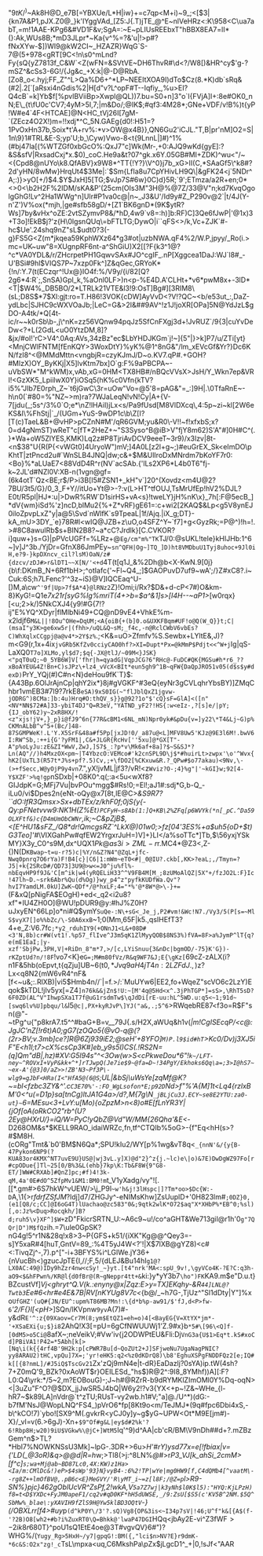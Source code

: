 "$9{tK/}^)$~Ak8H@D_e7B[=YBXUe/L*H|iw}+=c7qp<M+i)~9_;<[$3|{kn7A&P1,pJX.Z0@_}k'IYggVAd_[Z5:J{.T)jTE_@^E~nlVeHRz<:K\958<C\ua7abT,=m!1AAE-KPg6&#VD1F&v;SgA=:~E~pLIUsREEbxT"hBBX8EA7=lI*(}:Ak,WUs8B;*mD3JLpr*~Ka{v^%=?&'u|!>p#?fNxXYw-$])WI9@kW2CI~_HZAZR}WqG`S-7@(5+978<gRT[9C<!n\s0^mLnd?Fy{sQ{yZ7813f_C&W`<Z(wFN=&SVtVE~DH6ThvR#\d<?/W8[)&HR^cy$'g-?mSZ^&cSs3-6G!/{Jg&c_+X:k|@-D@RbA.[Zo8_o<.hyj;FF_Z"^L>Qa%D6+^*LP~NEEItXOA9I)dTo$Cz(8.*K)db`sRq&(#2|.2[`[aRsxi4nGdis%2|H[d"v?L^opF#T--Iqfiy_,%u>EI?Q4cB`=k]Yb$f[%pvlBViiBp>Xwpl@QL))7.bu=S0+n]3"o`I{FVjA]I+:8e#OK0_nN;E\_{t\fU0c'CV7;4yM>5I,7;|m&Do/;@IK$;#qf3:4M28*;GNe+VDF/v!B%)t{yP!W#e4`4F<HTCAE]@N<HC_tVj26I[7gM-`(ZEcz4O2X!)m=!!xdj*^C_5N.GAEg{d0!:H51=?1PvOxHn37b,Soix*t'A+rv%:*v>OW@x4B}},QN6Gu2'iCJL."T,B|pr'nM]O2=S|1n\9}1#TRL&E-S;yp'U;b_\Cyw)Vwo-8<t{9LnnL|]#)^1%(#bj47la[(%WTZGf0xbGcO%:QxJ7"c]Wk(Mr-,+0:AJQ9wKd{gyE]:?&S&sfV|RxsadCxj*x.$0)_coC.He9a&t?07^gk.x6Y.05GB#MI+ZDK)^wu<"/~<{Cpd8@nUYo\k8.QfABV}x9W8*^TT{!Y?}\V^0}j7b_xG>II(C,*SAaGf5\^k8#?2d'yHN/8wMw}HrqUt4$3Me|:`$Sm{LfIa8u7CpYHivLH9Q\|&gFK24<j`5NDr^A;:)}>yO[+/)$4.$Y$JxH]5[TG;$vJp7S#6w}0C)d}5R;`9';ETmza/a2R+en;0*<>0<\b2H2F%2IDM/sKA&P'(25cm(OIs3M"3H@%@7Z/33@V"n;kd7KvqOgolgGhG!Lv^2Ha1WWg^n]Ulr#P1va0c@|n~_J3&U'/Id9y#Z_P290v@2`|t/4J(Y-n'Z')V%ox(*mjh,|ge#sfb58gD/+[Z1`BK6gnD*(9K$ytR?Ws]7by&vHx^oZE:2vtSZymvP8&/*hD,4w9`v8=:h)]b:RF)C]3Qe6fJwP|'@1x)3+T3o]!EkB$j?'z{H\0lgsnQUq\=bFTLTG;DywO|i``qFS<>/k,Vc+ZJK`#-hc$Ue'.24shq9nZ"sL$udt0?3(-g}FS5G<Z(m*jkqea59KphWXz64*g3#ot|uzbNWA.qF4%2/W.P,jpyy/_Ro(i.>mc=UK~uw"8=XUgnpRF6nt-a^ShGiU)X2[[?F{k3^1@?^c*VA0YDL&/r/ZHcrpetPH1GqwvSAx#JO^cgIF_.nP[Xggcea1DaJ:WJ`l8#_-U'BSi#9hl$VIQS7P~7xzp0Fk^]Z&qGec,GRYoK*{!n/:Y.7(t(ECzqr^!Ux@}IO4f:%/V9y/{i/82[Q?2g6*4:R`;,SnSA)Gpl_k,%aOnl0LF>)n<p-%E4D.A'CLHt+*v6*pwM8x+-3lD*<T|$W4%_DB5BO/2*LTRLk21VTE&l3!9:OsT]Bg#][3RIM8\(sL;D8S$*7$Xl:gjt:ro=T.H86!3VOK{cDW]AyVvD<?V!?QC~<b/e53ut_:,DaZ-ydLbc|SJHC9cWXVOaJb;|LeC=G&>2I&##9AV^!z1J!joXR[OPa]5N@YdJzL$gDO-A4tk/*Q[4t-ic/r~~k0rSb\b-,j\^nK=zz56VQnw94pqJz5SfCnFXgj3d+!JvRUZ`/9{3|cuYvDeDw<?+L(2GdL<uO0YtzDM,8]?&jx/#oI!'rC>V4^.0Aq:AVs,34zBz"ec$LbYHDJKGm`j!~]{5"|}>k]P7/u/ZTi[yt}<MnjCWlFNTM[fEnKQY>3WoxDtY}%yK%@1^8nG&"/lm_xEVcGf&Yr?}Dc6KN/fzI8^<@MMdMttn<vngbjR=czyKJmJ/D~o.KV7.qP#.+GOH?#MlzX)OY_ByKKj|X5]lvKtm7bx]O`g:F%9aPBCPA~-uVbSW*"M^kWM)x,vAb,xG=0HM<TX8HB#/nBQcVVsX>JsH/Y_Wkn7ep&VRI!<GzXK5_LpiilwX0Y}iOSq5(hK%c0Vfn{kTV?i5%"JIb7E0rph_Z~`t6jGwC\3r=uOw"Vo=@5'8=pAG&"=_:]9H|.\0TfaRnE~-h\n0(`#80=%"NZ~>m)ra?7WJaLeqN!vN!Cy|A+{V-7[jdu(_;5s^/3%0`O;e*\nZ!lHAiI)jLx<s/Pa9fUsd[M8VlDXcq\,4:5p~zi~kl[2W6eKS&I\%FhStj|`_/(UGm+YuS-9wDP1c\b\Z[I?[T(c)TaeL&B+@vHP>pCZnN#M'/qR6GVM;yu&R0\-V!!~f!xfxbS;x?0=d4gNmST)wReT"c[fT*2HeZ+~"S3Syso^B@iB>V"fjY8m62)S'A"#]0H#C^(.}*Wa+oW5ZlYES,KMK)Lq2z#P8TjriAvDCV9eeeT~3r9)/x3lzv|8t-<n$38"U{R(P{<vWGt0]4UryoW")mV;]4A0L[z2l+g~;)#euGrEX_Sk<eImDO\pKhtT|ztPncd2u#`WnSLB4JNQ|dw;c&+$M&UlIroDxMNrdm7bKoYF7r0:<Bo}%*aLUaE7<88VdD4R^r(NV`acSAb.{'lLs2XP6*L4b0T6"fj-k~2JL'd#NZl0V:XB-n(1vgn@gf=(6k4otT`Qz<BE;r$/P>i3B[I5#ZSN1+_kH"v`]20^(Xovdz<m4U@2?7BU/3t5/G}/0_3_F+Y//itUo+Yt@>-?:v(L>HT^tfOUJ,TsMrUfEp!hV2%DJL?E0t/R5pl|HJ*:u|>DwR%RW`D1sirHS+vA<s}!tweLY}jH%nK\x}_7h[:F@5ecB_]*dV{wm}iSd%'z]ncD,blMu2{%+Z*vRF)gE61=:c+wi2[2KAQ$&Lp<g5V8ynEJ0iloZpvpLxZ"y|a@5\Svd`nWlfK`s9TpeaL|1f/Ajq.|iX_g;DT}-kA_mU>3DY_`e}78R#l<wIQ@JZB+z\uO,o4SFZ^Y~`f7]+g<GyzRk;=P@^)!h=!.>#8C8awuIRb$s+BIN2B8?~a*cC?Jrdlk}[C\.CVKOR?i]quw+}s=G)|pPVcUGFf=%LRz+@`Eg/cm"m%"TK`TJ/0:@sUKL!tele}kHIJHb:1^6~]v]J^3b./YjDr=GfnX86JmPEy~`sn^QFH|Og~]TQ_]D)ht8VMDbuU1Tyj8uhoc+9Jl0iH,e?9-}kpDXncv_cil?lsM)OaN/z#{dzcv/zDJ#>r&lDT1~~X[N/'<+d`4T(t[q1J_&%2Dh@b<X-KwN.9[0j}{b\f:DKmB_N+6Rf1bH>;^otIafc{'~Fl~Q4_;]$GAOPuvD7uf9~wA';/}Z#xC8?.i~Cuk:6S;h7LFenc?'^3z~iS}@V]IQCEaq^U-[)M,a\cw`^'9f|Up>7f$A*4}@lRNz2`Z}!Omi;i/Rx?$D&+d-cP<7#)O&km-8}KyG!=Q1e*7x21r[syG%Ig%mriT(4+>b=$a^&1]s>[I4H--~aP1>*[w0rqx}[<u;2>k\/)5NkCXJ4{y9!#G{7!?ij"E%YQ^XDyr|flMlbNi49\+CQ@nD9vE4+VhkE%m-x2ldjf6`M&L||!8Ou^OHe=DqUM;<A{oiB{+(b]0.o&UXKFBqm#UF!o@Q(W_Q}}t;C|(msaI"y3K>ge6xw5r|(fhh>/uQL&Q~sM;_f4c,-n@RclCWbV6vbEs?C)WhXqlxCCgpj@a@v4*>2Y$z%`.;<K&=uO>Zfmfv%S.Sewbx+LYltE&,J)?m<G9(r,1x+4ix`jvGRb5KfZv0cciyCAO0hf?>XI=Dupt*Px=@kMmP$Pdjt<<^W+j`Ig|qS-LaXQ0`T7o]XLMo,yl$d7;$q{-JX@tlJ/~09M<}JSK}<"pqT0uQ;~0_5YB6W]V['fhr|h=qyadG|VqpJCG?6"RHc@-FuDC#QK{MGSu#h*r6_??xBoAYEU&4Z!Bn+C)sJPz\+lz4_vVcX<BIt*eun5gh9^1B~qFW{DaQpJRO51v05(d$s$y#dexD)`PrY_YQj(#)C#n<N}deHou9fK\`T}$:{A43Bp.6OlJrAjnCp|qhY2ix*}8j#gVGKF^#3eQ{eyNr3gCVLqhrYbsBY)]ZMqChbr1vmEB3#7l9?7rkE8`eSA)9xS0IG(~"flJblQxZ1jgvw-jODRG^)8CMa:]b:4u)Hrq#O:thQV_s}}g@92?1o"$'cQ}sF=GlA]<([n"<NV*NN$72#A]33-ybiT4DJ"Q=R3eV,"YATND_yF2?!HS{:w<eIz-,?[s]e/|pY;{IJ_obY62)y~2xR8HX/!<z"xjs!jV+,}_p}i@fJ9^6n{77R&cBM1<6NL_mN)Npr0yk#&pDu{v=]y22\*T4&Lj~G)p%CKMnALbB^v^5+(Bc/]48-87SGMPWeK!.L'Y.X5SrF&48a#f5Pp[jxJD!0/_a87u@<L]MFV8Uw5'KJz@9E3l6M!.bwV6I:RW^Sb,:++i{G'?yFM1|,C&+JLGR{RcHv[''5xu]@*GX[T"-A"p%oLyJu:zE&ZI*WwV,ZwJ,]S7$_:?p*v\Mk6af+8a]?$~S&SJ*?Ln(AQ"//)h4MxzOX<pm~|T4YbzcO:VEMco#'k2cnSPL9D\j$*#huirLt>zwpx'\o'^Wvx{hK2[UxTL3(R57t*J%s+pf?.5)Cv,;+\fDO2[%CKxuw&R.?_QPw#$o77akau)<9Nv,\-(>+fSecc,W@yOjP9y4vn`7.",yX!jvML|jf3?/vR!<z`Wviz?O-;4}%g"|'~kGI}w;92[4-Y$XZF'>%q!gp`nSDxb|+08K0^.q(;:a<5u<wXf8?GIJdpK=G;MFj7Vu|bvPOu^mgg$#Rs!0;=El!;aJ1#:sdj*G,b-Q_-iLu0/vi$Dpes2n{eNt-oQy@x7[8t,lE@C>*&S9R7?``dO:IfR3Qmsx>Sx+dbTEx/z/khF0f;0jS{y{-Qy:pFNetvvw9:NK1H(Z%Et`)PCFyH~s8Ab(1:]Q+KB\2%ZFq[p6WVYk(*n[_pC.^Da59OLXFtf&)c{D4mUmObCWNr`,ik;~C&pZjB$,<[E^HU1&sFZ_/Q8*dr!QmcgsRZ`^LkX@)01w0;>fz[04'3ES%+a$uh5{oD+$t)G3Teo]'#*\VIXGahPw#qfEW2YrgxrJuH=)V]+}LI</a%soTTc*]Tb,$\\56yxjYSkMY}X3y_C0^s9M,dx^UQX1$Pk@as3i>ZML-r$r.MC4*@Z3<,Z-{)N(D`KBwap~t=u-r?5)c|%Y/n&Z?N4"@ZqL+jfc-Nwq0pnrq7O6rYa)F!B4[c}|C6|1:mWm~eT0<#|_0@IU?.ckb[,KK>?eaL;,/Tmyn=?J5|+k{2SRcD#/QD73]3U9@>w<=J0^ju%fl%-nbEqvHP9f9J&'C[m^ik|w4(yRQELiH33^^V9FB4M[M_;8zUMoAlQZ|5X"+/fzJO2L:F}Ic!47lh~D.~srk6Abr%Qu(d%Og)}wy_p4^z"pyfkKUDfWa.Qv"?hvI7YamdLM.0kU]ZwK~QDf*/@*hxLF;4="*%'@*8W*@>\-}+=`(F&xQ[pNigFA$EOgH)+ed<_q2<i2u8?xf"*IU4ZH0O]@WU!pDUR9@y:#hJ%Z0H?uJxyEN^66Lp]o*ni#Q$ymY`SuQe-:N\+sG<_Je_j,P2#vm!&Wc!N7./Vy3/5(P[s=~MlS$vyX7[]o%%bZc/\-S0A6xxB`~1;0(Mm,65F|k5.,qsIHEfT3?4+e_Z:V6.7fc`;*y2_rduhIY9(+ONnJ1<L&+08D#<3'N,8b)cr#W(vt1!.%p57_flIve^J3m5qK1ZlMyyQOB$8NS3%)fVA=8F>a%JymP^lT{q?e(mE1EaI;|y-xzf'SbjPw,3PH,V|+RiDn_8"m*7,>/[c,LYiSnuu{3&nDc|bgmOD/-75}K'G})-rKZptUd?n/!8F`!vo7<K}e`G=;M#m80fVz/R&q9WF7&J;E{\gKz[`69cZ-zALX(i?n1F&5hb(oEpvt,t{qZju]UB~6(t0$,*Jvq9aH4jT4n:2LZFdJ.,)$z?Lx<q8N2{mW6vR4^nF&[f<~u&;:.RlXB)|vi5$Hmb4n//`|=f.>/:`MuUYw6|EE2,fo+WqeZ"scVO6c2LzY)Eqok$kTDL!jIv5yx[=Z4`]n76k&&jZn$!U:~[M'4q@5Hd<x^.3jPhTGP*]=sS>,\RhT5sD?6F0ZD(AL^V"IhwpSXa1T7f@uG1rsdmTw$\qJdDi[rE-uu:hL^5WD.u:q5<~1;91d~[swq6lv%U]pbqu/l&`l5`@c|,PX+kyRJvP\]YJ("a&,.;5^6`>RWqebRE87<f3o=R$F"sn(@"-~tPg^u{"p8krA7.t5^^#baG+B=v__79J{.s/H2X,aWUq&h1v(_|m!CgISEcqP/<c@:JgJC'nZ[!r6t)A0;gG7(zOQo5{@vO-q@(?(2r>BV;v.3mb]ce?]R@6Zj939iE2;@seH'+8YFO]`M)P.l9$id#hT`>Kc0/Dv)j3XJ5iF"E<h1I;t7>cX%csCp3K#]eb_y9s5I)CS(.!RS2N=(q]Qm"dB|,hz)#XV:G5l94s"^<3Ow(w>S<cPkweDou*6"!`k~/LFT-ney~^ROVxI+VyP&kk+^*]rTJwpQ(Je7ie$9~@fa=D~!34PgY/Ekhoks6Qq\a=;3>I@hS7~~ex-A'{@3]0/aZ>>!ZB'N3~Pf3P\-wlg9=gJbF<HRa(I<"HfA5@(6@S`;UL|&bSj\uWsYe[zqMf@K?~=bl<fzbc3ZY&^'.c`C3E70%'-:FO_WgLsofon*E;p92D`Nd>f"%'A{M]1t<Lq4{rzlxBM'0<^u(=D1p}sa[tnCg)ltJA1G4a>/d?,M{7g\N`_jBLjCu3J.ECY~se8E2YTU:za0-ut}~`6=MEsu<3+LvY:u[Mo){oZpzM>n<8)o#E[fLnYR3Y|{jOf[oA(oRkCO2"rb^(U?2Ey@HXrU/}=iQ/W=PyC!yQbZ@Vd"W/MM{26Qha'&E<_-D268OM&s*$KELL9RAO_idaiWRZc,fn,tf^CTQIb%5oG>-{f"Eq<hH(s>?#$M8H.(cORg"Tmt&`b0'BM$N6Qa*;SPU!kIu2/WY[p%1wg&vT8q<`_{nnN'&/{y{B-47Pykon6NP9(?KUA83or4KMX^NT7uvE9U}US@|wj3vL.y]X)@d"2}^z{j.~lc)e\|o)&7E)DwDgWZ97Fo[r#cpODue{]Tl~25[0/B%3&L(ehb}7kp\K:Tb&F8W{9"G8-ET/]WW#CRXAb]#QnZ]pc;#f)4!3k-qM,4a'0E#dO^5ZfpMv1&M1:BM0!m`t_V1yXadg/vy"![.[[\*.gm#>6S7hkW^vUEW/>\j_P9l`~w'h&j!3lHspc|]?Tm*oo>$Dc{W:-D`A,\1{>r$fdrfZSfJM$?ldj]d7/ZHGJy^-eNIMsKhw]ZsUuplD+'0H823lm#`;0DZ}0,(e1[Q8/c;CC]@I6oG4T)lUachao@zc583"0&;9qtk2wlK*O72$aq"X*XHbP%*EB^0;%sl)[,o:Jz%<Duq>Rocqkh/]B?d;ruh5\v}XF^]$W+`zD"FkicrSRTN_U:~A6c9~u!/co^aGHT&We713giI@r1h'0`g"7QQr|D")M$fQz`ih.=7\ule0GpSK?nG4g!5^r1N&28q!x8>3~P{GFS+k51/{iXK"Kg@@^Qey3=-s]Y5xaR#4[huT,GntV=89_:%4T5yJ4W<?'!|X$7lXB@gYZ8)<c#<:TivqZj^-,7).p^["-i+3BFYS%i^LGlWe.jY36+{nVucBh<)gzucJpTE{I,//;F,5/{dLEJ&Bu14hI`g1@?LX0AC:49@)IDy9hZzr4nw<cSy!_~}yt.[t4"nrk'MA<:spU_9v!,\gyVCo4K-?E?C:q3h-aO9<$&hFPwn%/KR@l{d0fBr@(R~gNeppr4tt+&`ki:}y*yY3b7`\ho")FK`KA9.m$e"D.u.t}BZcustVf]*Vj<ghryt^Q.V(k.:enyny@x|Zqz:E>y=TX]EKqhy-&R`44]LNL@?Twtb3`Ee\#6<hr#e4E&7B|RV[nKYUg8V7c<*{b@/_~h7G-,TjUz^"Sl1dDty|Y"]%xo`UfGHZ'(uQ#{JN/EU^:upm%T86MB?Mn!:\{d*b%p-aw91/$'fJ,d<P>fw-6`*'2/F\{}l[<pH*>]SQn/lKVpnw`9yv`A(7)#-y&dR`E'^:z{09Xaov=Cr7M(8;ym$EtQZ1=eh=o)4[<BayEG{V=XtYX*jm*-'+XSaEXi{u;$}i8`2AhQ!X3[=pU=6gCfNWUUWj1'Z.9#x}b`*5#\[96\<Q]f-[0dM5>o5Ci@`8afX~;neVeikV;#Vw'iv{j2ODWPtEU&Fli:Dj`VnG3a{U$1>Eq*t.kS#xoCd]PBiVA1!P42=*5Abh[k[>[Nq\i(k{{4rf4B'9H2k:p[cPWR7Bu[d~QoZUt2+J]SFjweNu7UgaNagPNIC?yy8ARAU2)tHC,vpQu]7X=;'yr!eHK5:q2<%z0dKDrQ8)\b8'EghuXSPgFNDDFQz2[e;IQ#k[[{8?nmL]/#J5iQ$TscGv21`Zx'zQj9mN4e|t-dR}EaDazlj?0sYA)ip.tW(4sh?7+Z0mQ'9_BZk?0xAoWT$r}OEILESd_"hs$}R@2^:9I8_8YMhf))A][:F?L0:Q4\yrk:*/5~2,m?EOBouG)-;J~h#@RZrR-b9dRYMKlZImOMl0Y%Dq-oqN><|3uZu"F^O?@$DX_jjJwSR5J4bQ|W6y2!?v3{YX<+p~!Z&~WHe_{l-hR7~$k89LA]nVdr@`t^zTU;RUsT-vy2wb.h1#V;"a]@./U^*)(dG:-b7fM'NsJ@WopLNQ^FS4_)pVrO6*fp[8Kt9o<m/TeJMJ*(9q#fpc6Dbi4xS,-b\^kCO!7)`ybo![SX9^M(.gvkrR<yCJ0y]y~g$yG~UPW<Ot*M9E[jm#)-X}/_vl=v(6.>6gJ)-Xn+`$9"Of#g&L|ey$d#2%k'?6!Rbp8H;w20)9iU$VGkw%\@jC+]WtM5`Iq'\^9)d^AA|cb'cR/BM\V9nDh##d+?.mZBzGem^n$>TL?*Hbl7%NOWKNSsU3Mk]~lpG\-.3DR+>6u>*H'#rY)ysd77x=e[!fbiax|v=<E>{'LD(_@3oR)&q>@@d|R=h*w;>Tl8(>j:^8LN%_@_#>r*P3_VJ[k_ahSi_2cmM>[f^c]`s;wa+Mj@ab~BD87Lc0,4X:KW)z1Ha><Ia/m:CMlDc&!)eP>$4sWp'93}N}vyB4-:6%2!TP|wYe|mg0HW9[f,C4dQMb4[^vaatM\--rg8Z++lmOfBV@,.pB6c<E}MeGVY/'R\yMT_i~=z[l8F;/@Z=p`l>R9-SN%}pjc}462gOblUcVR^ZsPf,2!wkA,V`5a7Z7wj|k3yNh$l0K$l5):"HYQ:KjLPzH)f8=t<D$YXDc+FyJM0apeF1/cq2v#qD0KF*hH5dUWSE,_/9:ZsU[$S5(c'KV5B^2NM.$5Q^SbMw%_blae\:yXAVIH9fZlS9H@Yw5klBD3OQtV`-}(/OBXLrr[f4>#uy*p`(d^kP0Y\/3'?.sQ)Vg8{OP&3is<~I34p7sV|!46;U^f"k&[{A$(f-'?2B)O8[wh2+#b?i%ZuxRT0\Q=Bhkk@'lwaP47DGI`HQq<jbAy2E-vi^Z3fWF$>-2ik8r68$0T}^poU1sQ1EtE4oe@3T#vgvQV}6#")?WHG%/(`Yugy_Rg>5HxH~/y7|gpqG!:BM({,"lci$n>NV?E}r9dmK-*6c&S:O2x"zg!_c`TsL\mpxa<uq,C6MkshPa\pZx$jLgcD1^_+|0,!sJf<"AAR